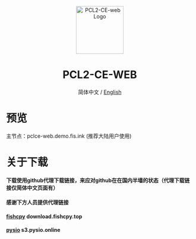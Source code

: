 <div align="center">

<img src="https://cdn.fishcpy.top/img/2025/04/06/67f245809f816.png" width="128" height="128" alt="PCL2-CE-web Logo">

# PCL2-CE-WEB<br>
简体中文 / [English](./README_EN.md)

</div>

# 预览
主节点：pclce-web.demo.fis.ink (推荐大陆用户使用)<br>

# 关于下载

#### 下载使用github代理下载链接，来应对github在在国内半墙的状态（代理下载链接仅简体中文页面有）<br>
#### 感谢下方人员提供代理链接
#### [fishcpy](https://github.com/fishcpy) download.fishcpy.top
#### [pysio](https://github.com/pysio2007) s3.pysio.online
